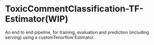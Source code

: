 # ToxicCommentClassification-TF-Estimator(WIP)
An end to end pipeline, for training, evaluation and prediction (including serving) using a customTenorflow Estimator.  
